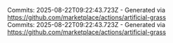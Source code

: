 Commits: 2025-08-22T09:22:43.723Z - Generated via https://github.com/marketplace/actions/artificial-grass
<br>
Commits: 2025-08-22T09:22:43.723Z - Generated via https://github.com/marketplace/actions/artificial-grass
<br>
